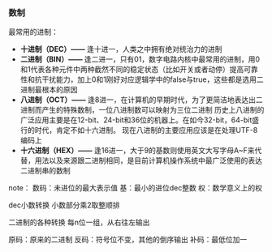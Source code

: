### 数制
最常用的进制：
- **十进制（DEC）——** 逢十进一，人类之中拥有绝对统治力的进制
- **二进制（BIN）——** 逢二进一，只有01，数字电路内核中最常用的进制，用0和1代表各种元件中两种截然不同的稳定状态（比如开关或者动停）提高可靠性和抗干扰能力，加上0和1刚好对应逻辑学中的false与true，这些都是选用二进制最根本的原因
- **八进制（OCT）——** 逢8进一，在计算机的早期时代，为了更简洁地表达出二进制而产生的特殊数制，一位八进制数可以映射为三位二进制
历史上八进制的广泛应用主要是在12-bit、24-bit和36位的机器上。在如今32-bit，64-bit盛行的时代，肯定不如十六进制。
现在八进制的主要应用应该是在处理UTF-8编码上
- **十六进制（HEX）——** 逢16进一，大于9的基数则使用英文大写字母A~F来代替，用法以及来源跟二进制相同，是目前计算机操作系统中最广泛使用的表达二进制串的数制
















note：
数码：未进位的最大表示值
基：最小的进位dec整数
权：数学意义上的权

dec小数转换
小数部分乘2取整顺排

二进制的各种转换
每n位一组，从右往左输出

原码：原来的二进制
反码：符号位不变，其他的倒序输出
补码：最低位加一
